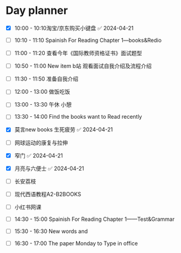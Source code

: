 

# Day planner

- [x] 10:00 - 10:10淘宝/京东购买小键盘 ✅ 2024-04-21
- [ ] 10:10 - 11:10 Spainish For Reading Chapter 1—books&Redio
- [ ] 11:00 - 11:20  查看今年《国际教师资格证书》面试题型
- [ ] 10:50 - 11:00 New item b站 观看面试自我介绍及流程介绍
- [ ] 11:30 - 11:50 准备自我介绍
- [ ] 12:00 - 13:00 做饭吃饭
- [ ] 13:00 - 13:30 午休 小憩
- [ ] 13:30 - 14:00 Find the books want to Read recently
- [x] 莫言new books 生死疲劳 ✅ 2024-04-21
- [ ] 网球运动的康复与拉伸
- [x] 窄门 ✅ 2024-04-21
- [x] 月亮与六便士 ✅ 2024-04-21
- [ ] 长安荔枝
- [ ] 现代西语教程A2-B2BOOKS
- [ ] 小红书网课
- [ ] 14:30 - 15:00 Spainish For Reading Chapter 1——Test&Grammar
- [ ] 15:30 - 16:30 New words and 
- [ ] 16:30 - 17:00 The paper Monday to Type in office


